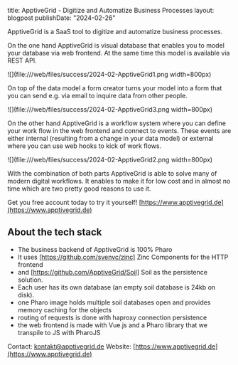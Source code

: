 title: ApptiveGrid - Digitize and Automatize Business Processes
layout: blogpost
publishDate: "2024-02-26"

ApptiveGrid is a SaaS tool to digitize and automatize business processes.

On the one hand ApptiveGrid is visual database that enables you to model your database via web frontend. At the same time this model is available via REST API. 

![](file:///web/files/success/2024-02-ApptiveGrid1.png width=800px)

On top of the data model a form creator turns your model into a form that you can send e.g. via email to inquire data from other people.

![](file:///web/files/success/2024-02-ApptiveGrid3.png width=800px)


On the other hand ApptiveGrid is a workflow system where you can define your work flow in the web frontend and connect to events. These events are either internal (resulting from a change in your data model) or external where you can use web hooks to kick of work flows.


![](file:///web/files/success/2024-02-ApptiveGrid2.png width=800px)


With the combination of both parts ApptiveGrid is able to solve many of modern digital workflows. It enables to make it for low cost and in almost no time which are two pretty good reasons to use it.


Get you free account today to try it yourself!  [https://www.apptivegrid.de](https://www.apptivegrid.de)


## About the tech stack

- The business backend of ApptiveGrid is 100% Pharo
- It uses [https://github.com/svenvc/zinc] Zinc Components for the HTTP frontend
- and [https://github.com/ApptiveGrid/Soil] Soil as the persistence solution.
- Each user has its own database (an empty soil database is 24kb on disk).
- one Pharo image holds multiple soil databases open and provides memory caching for the objects
- routing of requests is done with haproxy connection persistence
- the web frontend is made with Vue.js and a Pharo library that we transpile to JS with PharoJS



Contact: kontakt@apptivegrid.de
Website: [https://www.apptivegrid.de](https://www.apptivegrid.de)


